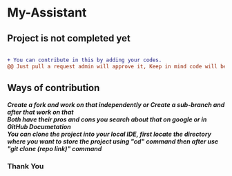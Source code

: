 # My-Assistant

## Project is not completed yet

```diff

+ You can contribute in this by adding your codes.
@@ Just pull a request admin will approve it, Keep in mind code will be legit and it has it work with main source code @@
```
## Ways of contribution

***Create a fork and work on that independently or Create a sub-branch and after that work on that*** <br>
***Both have their pros and cons you search about that on google or in GitHub Documetation*** <br>
***You can clone the project into your local IDE, first locate the directory where you want to store the project using "cd" command then after use "git clone (repo link)" command***


### Thank You
